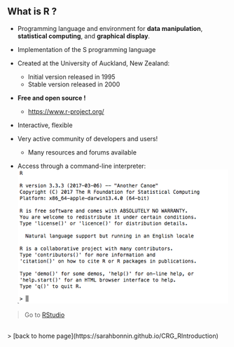 <h2>What is R ?</h2>

* Programming language and environment for **data manipulation**, **statistical computing**, and **graphical display**.

* Implementation of the S programming language

* Created at the University of Auckland, New Zealand:
	+ Initial version released in 1995
	+ Stable version released in 2000
* **Free and open source !**
	+ https://www.r-project.org/

* Interactive, flexible

* Very active community of developers and users!
	+ Many resources and forums available

* Access through a command-line interpreter:
![](images/rterminal.png "R command line")


> Go to [RStudio](https://sarahbonnin.github.io/CRG_RIntroduction/rstudio)
<br>
> [back to home page](https://sarahbonnin.github.io/CRG_RIntroduction)


